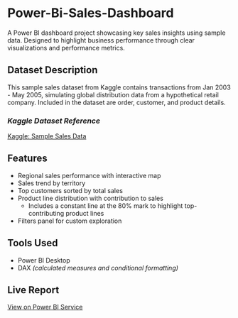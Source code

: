 # Power-Bi-Sales-Dashboard
A Power BI dashboard project showcasing key sales insights using sample data. Designed to highlight business performance through clear visualizations and performance metrics.


## Dataset Description
This sample sales dataset from Kaggle contains transactions from Jan 2003 - May 2005, simulating global distribution data from a hypothetical retail company. Included in the dataset are order, customer, and product details.

### *Kaggle Dataset Reference*
[Kaggle: Sample Sales Data](https://www.kaggle.com/datasets/kyanyoga/sample-sales-data?resource=download)

## Features
- Regional sales performance with interactive map
- Sales trend by territory
- Top customers sorted by total sales
- Product line distribution with contribution to sales
  - Includes a constant line at the 80% mark to highlight top-contributing product lines
- Filters panel for custom exploration

## Tools Used
- Power BI Desktop
- DAX _(calculated measures and conditional formatting)_

## Live Report
[View on Power BI Service](https://app.powerbi.com/view?r=eyJrIjoiNzA4N2ZlYjAtNDhkZi00ZGQyLWFmMmMtNjY5ZTY4YWI4ZWFhIiwidCI6ImYzNGEzNWJkLWE2NWQtNDYwNS1iMGZhLWQyNTcxZjgzMWY1ZSIsImMiOjEwfQ%3D%3D&pageName=0b08dddc125ca2789111)

